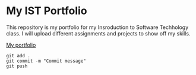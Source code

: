 # My IST Portfolio

This repository is my portfolio for my Insroduction to Software Techhology class. I will upload different assignments and projects to show off my skills.

[My portfolio](https://github.com/VeronikaYarova/ist-portfolio-yarova.git)

```
git add .
git commit -m "Commit message"
git push 
```
